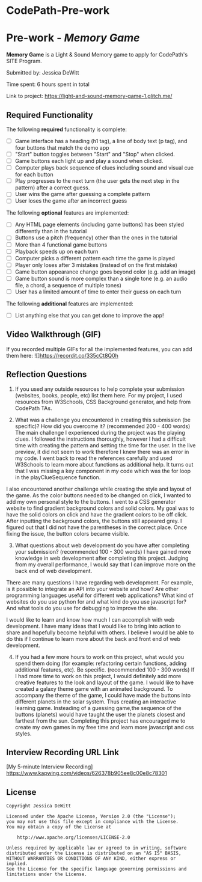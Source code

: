 # CodePath-Pre-work
# Pre-work - *Memory Game*

**Memory Game** is a Light & Sound Memory game to apply for CodePath's SITE Program. 

Submitted by: Jessica DeWitt

Time spent: 6 hours spent in total

Link to project: https://light-and-sound-memory-game-1.glitch.me/

## Required Functionality

The following **required** functionality is complete:

* [ ] Game interface has a heading (h1 tag), a line of body text (p tag), and four buttons that match the demo app
* [ ] "Start" button toggles between "Start" and "Stop" when clicked. 
* [ ] Game buttons each light up and play a sound when clicked. 
* [ ] Computer plays back sequence of clues including sound and visual cue for each button
* [ ] Play progresses to the next turn (the user gets the next step in the pattern) after a correct guess. 
* [ ] User wins the game after guessing a complete pattern
* [ ] User loses the game after an incorrect guess

The following **optional** features are implemented:

* [ ] Any HTML page elements (including game buttons) has been styled differently than in the tutorial
* [ ] Buttons use a pitch (frequency) other than the ones in the tutorial
* [ ] More than 4 functional game buttons
* [ ] Playback speeds up on each turn
* [ ] Computer picks a different pattern each time the game is played
* [ ] Player only loses after 3 mistakes (instead of on the first mistake)
* [ ] Game button appearance change goes beyond color (e.g. add an image)
* [ ] Game button sound is more complex than a single tone (e.g. an audio file, a chord, a sequence of multiple tones)
* [ ] User has a limited amount of time to enter their guess on each turn

The following **additional** features are implemented:

- [ ] List anything else that you can get done to improve the app!

## Video Walkthrough (GIF)

If you recorded multiple GIFs for all the implemented features, you can add them here:
![]https://recordit.co/335cCt8Q0h


## Reflection Questions
1. If you used any outside resources to help complete your submission (websites, books, people, etc) list them here. 
For my project, I used resources from W3Schools, CSS Background generator, and help from CodePath TAs.


2. What was a challenge you encountered in creating this submission (be specific)? How did you overcome it? (recommended 200 - 400 words) 
The main challenge I experienced during the project was the playing clues. I followed the instructions thoroughly, however I had a difficult time with creating the pattern and setting the time for the user. In the live preview, it did not seem to work therefore I knew there was an error in my code. I went back to read the references carefully and used W3Schools to learn more about functions as additional help. It turns out that I was missing a key component in my code which was the for loop in the playClueSequence function.

I also encountered another challenge while creating the style and layout of the game. As the color buttons needed to be changed on click, I wanted to add my own personal style to the buttons. I went to a CSS generator website to find gradient background colors and solid colors. My goal was to have the solid colors on click and have the gradient colors to be off click. After inputting the background colors, the buttons still appeared grey. I figured out that I did not have the parentheses in the correct place. Once fixing the issue, the button colors became visible.


3. What questions about web development do you have after completing your submission? (recommended 100 - 300 words) 
I have gained more knowledge in web development after completing this project. Judging from my overall performance, I would say that I can improve more on the back end of web development. 

There are many questions I have regarding web development. For example, is it possible to integrate an API into your website and how? Are other programming languages useful for different web applications? What kind of websites do you use python for and what kind do you use javascript for? And what tools do you use for debugging to improve the site.

I would like to learn and know how much I can accomplish with web development. I have many ideas that I would like to bring into action to share and hopefully become helpful with others. I believe I would be able to do this if I continue to learn more about the back and front end of web development.


4. If you had a few more hours to work on this project, what would you spend them doing (for example: refactoring certain functions, adding additional features, etc). Be specific. (recommended 100 - 300 words) 
If I had more time to work on this project, I would definitely add more creative features to the look and layout of the game. I would like to have created a galaxy theme game with an animated background. To accompany the theme of the game, I could have made the buttons into different planets in the solar system. Thus creating an interactive learning game. Insteading of a guessing game,the sequence of the buttons (planets) would have taught the user the planets closest and farthest from the sun. Completing this project has encouraged me to create my own games in my free time and learn more javascript and css styles.





## Interview Recording URL Link

[My 5-minute Interview Recording] https://www.kapwing.com/videos/626378b905ee8c00e8c78301


## License

    Copyright Jessica DeWitt

    Licensed under the Apache License, Version 2.0 (the "License");
    you may not use this file except in compliance with the License.
    You may obtain a copy of the License at

        http://www.apache.org/licenses/LICENSE-2.0

    Unless required by applicable law or agreed to in writing, software
    distributed under the License is distributed on an "AS IS" BASIS,
    WITHOUT WARRANTIES OR CONDITIONS OF ANY KIND, either express or implied.
    See the License for the specific language governing permissions and
    limitations under the License.
